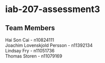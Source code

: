 # iab-207-assessment3

## Team Members
Hai Son Cai - n10824111  
Joachim Lovenskjold Persson - n11392134  
Lindsay Fry - n11051736  
Thomas Storen - n11079169  
